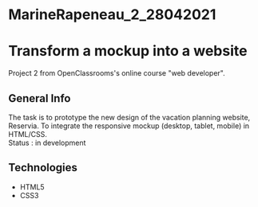 # MarineRapeneau_2_28042021
# Transform a mockup into a website
Project 2 from OpenClassrooms's online course "web developer".

## General Info
The task is to prototype the new design of the vacation planning website, Reservia. To integrate the responsive mockup (desktop, tablet, mobile) in HTML/CSS. <br/>
Status : in development

## Technologies
* HTML5
* CSS3
